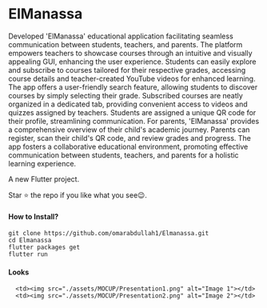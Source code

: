 # ElManassa
Developed 'ElManassa' educational application facilitating seamless communication between students, teachers, and parents. The platform empowers teachers to showcase courses through an intuitive and visually appealing GUI, enhancing the user experience. Students can easily explore and subscribe to courses tailored for their respective grades, accessing course details and teacher-created YouTube videos for enhanced learning. The app offers a user-friendly search feature, allowing students to discover courses by simply selecting their grade. Subscribed courses are neatly organized in a dedicated tab, providing convenient access to videos and quizzes assigned by teachers. Students are assigned a unique QR code for their profile, streamlining communication. For parents, 'ElManassa' provides a comprehensive overview of their child's academic journey. Parents can register, scan their child's QR code, and review grades and progress. The app fosters a collaborative educational environment, promoting effective communication between students, teachers, and parents for a holistic learning experience.

A new Flutter project.

Star ⭐ the repo if you like what you see😉.

#### How to Install?
```
git clone https://github.com/omarabdullah1/Elmanassa.git
cd Elmanassa
flutter packages get
flutter run
```

#### Looks
      <td><img src="./assets/MOCUP/Presentation1.png" alt="Image 1"></td>
      <td><img src="./assets/MOCUP/Presentation2.png" alt="Image 2"></td>

